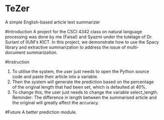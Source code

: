 # TeZer
A simple English-based article text summarizer

#Introduction
A project for the CSCI 4342 class on natural language processing was done by me (Faisal) and Syazmi under the tutelage of Dr. Suriani of IIUM's KICT. In this project, we demonstrate how to use the Spacy library and extractive summarization to address the issue of multi-document summarization.

#Instruction
1. To utilise the system, the user just needs to open the Python source code and paste their article into a variable.
2. Then the system will generate the prediction based on the percentage of the original length that had been set, which is defaulted at 40%.
3. To change this, the user just needs to change the variable select_length.
Reminder: The difference in length between the summarised article and the original will greatly affect the accuracy.

#Future
A better prediction module.
